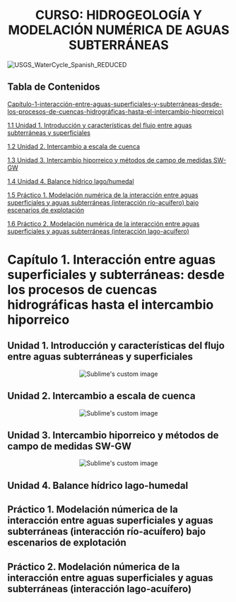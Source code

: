 # <h1 align="center"> CURSO: HIDROGEOLOGÍA Y MODELACIÓN NUMÉRICA DE AGUAS SUBTERRÁNEAS
![USGS_WaterCycle_Spanish_REDUCED](https://github.com/user-attachments/assets/1b0b8215-0c1e-45ac-b7fe-c9c98e4efd90)

## Tabla de Contenidos

[Capítulo-1-interacción-entre-aguas-superficiales-y-subterráneas-desde-los-procesos-de-cuencas-hidrográficas-hasta-el-intercambio-hiporreico)](#capítulo-1-interacción-entre-aguas-superficiales-y-subterráneas-desde-los-procesos-de-cuencas-hidrográficas-hasta-el-intercambio-hiporreico)

  [1.1 Unidad 1. Introducción y características del flujo entre aguas subterráneas y superficiales](#unidad-1-introducción-y-características-del-flujo-entre-aguas-subterráneas-y-superficiales)

  [1.2 Unidad 2. Intercambio a escala de cuenca](#unidad-2-intercambio-a-escala-de-cuenca)

  [1.3 Unidad 3. Intercambio hiporreico y métodos de campo de medidas SW-GW](#unidad-3-intercambio-hiporreico-y-métodos-de-campo-de-medidas-sw-gw)

  [1.4 Unidad 4. Balance hídrico lago/humedal](#unidad-4-balance-hídrico-lago-humedal)

  [1.5 Práctico 1. Modelación numérica de la interacción entre aguas superficiales y aguas subterráneas (interacción río-acuífero) bajo escenarios de explotación](#práctico-1-modelación-numérica-de-la-interacción-entre-aguas-superficiales-y-subterráneas-interacción-río-acuífero-bajo-escenarios-de-explotación)

  [1.6 Práctico 2. Modelación numérica de la interacción entre aguas superficiales y aguas subterráneas (interacción lago-acuífero)](#práctico-2-modelación-numérica-de-la-interacción-entre-aguas-superficiales-y-subterráneas-interacción-lago-acuífero)


# Capítulo 1. Interacción entre aguas superficiales y subterráneas: desde los procesos de cuencas hidrográficas hasta el intercambio hiporreico


## Unidad 1. Introducción y características del flujo entre aguas subterráneas y superficiales
<p align="center">
  <img src="https://github.com/user-attachments/assets/a8ec44c6-84e3-4ae0-9703-983494c3ad62" alt="Sublime's custom image"/>
</p>


## Unidad 2. Intercambio a escala de cuenca
<p align="center">
  <img src="https://github.com/user-attachments/assets/ef42f854-d267-41be-ac3f-5fa265903462" alt="Sublime's custom image"/>
</p>


## Unidad 3. Intercambio hiporreico y métodos de campo de medidas SW-GW 
<p align="center">
  <img src="https://github.com/user-attachments/assets/24f90712-7a99-409c-a8d1-40b6c3c03c7c" alt="Sublime's custom image"/>
</p>


## Unidad 4. Balance hídrico lago-humedal


## Práctico 1. Modelación númerica de la interacción entre aguas superficiales y aguas subterráneas (interacción río-acuífero) bajo escenarios de explotación

## Práctico 2. Modelación númerica de la interacción entre aguas superficiales y aguas subterráneas (interacción lago-acuífero)





